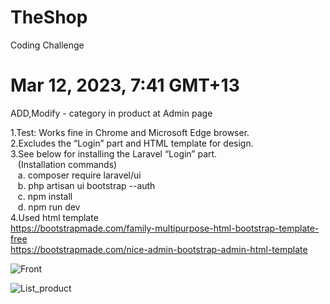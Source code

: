 # TheShop
Coding Challenge

# Mar 12, 2023, 7:41 GMT+13<br>
ADD,Modify - category in product at Admin page


1.Test: Works fine in Chrome and Microsoft Edge browser. <br>
2.Excludes the “Login” part and HTML template for design.<br>
3.See below for installing the Laravel “Login” part.<br>
&nbsp;&nbsp;&nbsp;(Installation commands)<br>
&nbsp;&nbsp;&nbsp;a. composer require laravel/ui <br>
&nbsp;&nbsp;&nbsp;b. php artisan ui bootstrap --auth <br>
&nbsp;&nbsp;&nbsp;c. npm install <br>
&nbsp;&nbsp;&nbsp;d. npm run dev <br>
4.Used html template <br>
https://bootstrapmade.com/family-multipurpose-html-bootstrap-template-free <br>
https://bootstrapmade.com/nice-admin-bootstrap-admin-html-template<br>

![Front](https://user-images.githubusercontent.com/34477830/221751919-61759b59-e394-4a2f-994e-de5b25c24533.png)

![List_product](https://user-images.githubusercontent.com/34477830/221751649-fb030587-e104-4f35-93f1-2d7e42bcd093.png)
